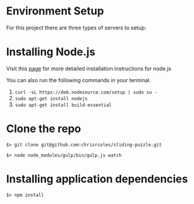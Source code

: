 # Environment Setup

For this project there are three types of servers to setup:


# Installing Node.js

Visit this [page](https://nodejs.org/en/download/) for more
detailed installation instructions for node.js

 You can also run the following commands in your terminal.

1. `curl -sL https://deb.nodesource.com/setup | sudo su -`
1. `sudo apt-get install nodejs`
1. `sudo apt-get install build-essential`

# Clone the repo

```
$> git clone git@github.com:chrisrcoles/sliding-puzzle.git

$> node node_modules/gulp/bin/gulp.js watch
```

# Installing application dependencies

```
$> npm install

```
